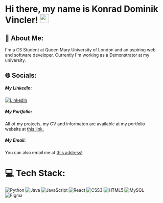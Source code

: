 # Hi there, my name is Konrad Dominik Vincler! <img src="https://media.giphy.com/media/hvRJCLFzcasrR4ia7z/giphy.gif" width="29px" height="29px">

## 💫 About Me:
I'm a CS Student at Queen Mary University of London and an aspiring web and software developer. Currently I'm working as a Demonstrator at my university.


## 🌐 Socials:

##### My LinkedIn:
<a href="https://www.linkedin.com/in/konrad-dominik-vincler-55753225a/" target="_blank">![LinkedIn](https://img.shields.io/badge/LinkedIn-%230077B5.svg?logo=linkedin&logoColor=white)</a> 

##### My Portfolio:
All of my projects, my CV and informaton are available at my portfolio website at <a href="https://www.konradvincler.com" target="_blank">this link.</a>

##### My Email:
You can also email me at <a target="_blank" href="mailto:konrad.vincler@gmail.com">this address!</a>

# 💻 Tech Stack:
![Python](https://img.shields.io/badge/python-3670A0?style=for-the-badge&logo=python&logoColor=ffdd54)
![Java](https://img.shields.io/badge/java-%23ED8B00.svg?style=for-the-badge&logo=openjdk&logoColor=white)
![JavaScript](https://img.shields.io/badge/javascript-%23323330.svg?style=for-the-badge&logo=javascript&logoColor=%23F7DF1E)
![React](https://img.shields.io/badge/react-%2320232a.svg?style=for-the-badge&logo=react&logoColor=%2361DAFB)
![CSS3](https://img.shields.io/badge/css3-%231572B6.svg?style=for-the-badge&logo=css3&logoColor=white)  ![HTML5](https://img.shields.io/badge/html5-%23E34F26.svg?style=for-the-badge&logo=html5&logoColor=white)  ![MySQL](https://img.shields.io/badge/mysql-%2300000f.svg?style=for-the-badge&logo=mysql&logoColor=white)  ![Figma](https://img.shields.io/badge/figma-%23F24E1E.svg?style=for-the-badge&logo=figma&logoColor=white)

<!-- 
# 📊 GitHub Stats:
![](https://github-readme-stats.vercel.app/api?username=kdVincler&theme=dark&hide_border=false&include_all_commits=false&count_private=false)<br/>
![](https://github-readme-streak-stats.herokuapp.com/?user=kdVincler&theme=dark&hide_border=false)<br/>
![](https://github-readme-stats.vercel.app/api/top-langs/?username=kdVincler&theme=dark&hide_border=false&include_all_commits=false&count_private=false&layout=compact)
-->

<!--
**kdVincler/kdVincler** is a ✨ _special_ ✨ repository because its `README.md` (this file) appears on your GitHub profile.

Here are some ideas to get you started:

- 🔭 I’m currently working on ...
- 🌱 I’m currently learning ...
- 👯 I’m looking to collaborate on ...
- 🤔 I’m looking for help with ...
- 💬 Ask me about ...
- 📫 How to reach me: ...
- 😄 Pronouns: ...
- ⚡ Fun fact: ...
-->
